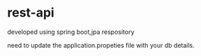 # rest-api
developed using spring boot,jpa respository 

need to update the application.propeties file with your db details.
